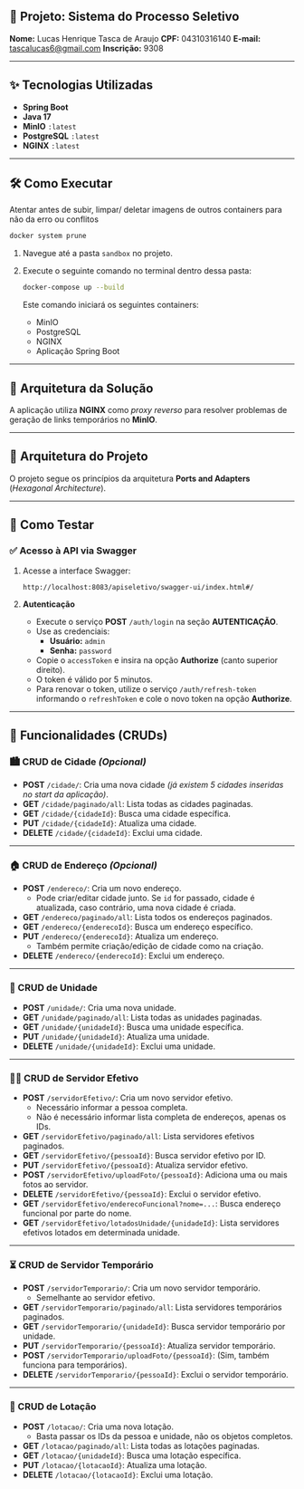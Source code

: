 ## 🧩 Projeto: Sistema do Processo Seletivo 
**Nome:** Lucas Henrique Tasca de Araujo 
**CPF:** 04310316140
**E-mail:** tascalucas6@gmail.com
**Inscrição:** 9308

---

## ✨ Tecnologias Utilizadas

- **Spring Boot**
- **Java 17**
- **MinIO** `:latest`
- **PostgreSQL** `:latest`
- **NGINX** `:latest`

---

## 🛠️ Como Executar
Atentar antes de subir, limpar/ deletar imagens de outros containers para não da erro ou conflitos
   ```bash
   docker system prune 
   ```
1. Navegue até a pasta `sandbox` no projeto.
2. Execute o seguinte comando no terminal dentro dessa pasta:

   ```bash
   docker-compose up --build
   ```

   Este comando iniciará os seguintes containers:
   - MinIO
   - PostgreSQL
   - NGINX
   - Aplicação Spring Boot

---

## 🧱 Arquitetura da Solução

A aplicação utiliza **NGINX** como *proxy reverso* para resolver problemas de geração de links temporários no **MinIO**.

---

## 🧩 Arquitetura do Projeto

O projeto segue os princípios da arquitetura **Ports and Adapters** (*Hexagonal Architecture*).

---

## 🧪 Como Testar

### ✅ Acesso à API via Swagger

1. Acesse a interface Swagger:

   ```shell
   http://localhost:8083/apiseletivo/swagger-ui/index.html#/
   ```

2. **Autenticação**
   - Execute o serviço **POST** `/auth/login` na seção **AUTENTICAÇÃO**.
   - Use as credenciais:
     - **Usuário:** `admin`
     - **Senha:** `password`
   - Copie o `accessToken` e insira na opção **Authorize** (canto superior direito).
   - O token é válido por 5 minutos.
   - Para renovar o token, utilize o serviço `/auth/refresh-token` informando o `refreshToken` e cole o novo token na opção **Authorize**.

---

## 🔄 Funcionalidades (CRUDs)

### 🏙️ CRUD de Cidade *(Opcional)*

- **POST** `/cidade/`: Cria uma nova cidade *(já existem 5 cidades inseridas no start da aplicação)*.
- **GET** `/cidade/paginado/all`: Lista todas as cidades paginadas.
- **GET** `/cidade/{cidadeId}`: Busca uma cidade específica.
- **PUT** `/cidade/{cidadeId}`: Atualiza uma cidade.
- **DELETE** `/cidade/{cidadeId}`: Exclui uma cidade.

---

### 🏠 CRUD de Endereço *(Opcional)*

- **POST** `/endereco/`: Cria um novo endereço.
  - Pode criar/editar cidade junto. Se `id` for passado, cidade é atualizada, caso contrário, uma nova cidade é criada.
- **GET** `/endereco/paginado/all`: Lista todos os endereços paginados.
- **GET** `/endereco/{enderecoId}`: Busca um endereço específico.
- **PUT** `/endereco/{enderecoId}`: Atualiza um endereço.
  - Também permite criação/edição de cidade como na criação.
- **DELETE** `/endereco/{enderecoId}`: Exclui um endereço.

---

### 🏢 CRUD de Unidade

- **POST** `/unidade/`: Cria uma nova unidade.
- **GET** `/unidade/paginado/all`: Lista todas as unidades paginadas.
- **GET** `/unidade/{unidadeId}`: Busca uma unidade específica.
- **PUT** `/unidade/{unidadeId}`: Atualiza uma unidade.
- **DELETE** `/unidade/{unidadeId}`: Exclui uma unidade.

---

### 👨‍💼 CRUD de Servidor Efetivo

- **POST** `/servidorEfetivo/`: Cria um novo servidor efetivo.
  - Necessário informar a pessoa completa.
  - Não é necessário informar lista completa de endereços, apenas os IDs.
- **GET** `/servidorEfetivo/paginado/all`: Lista servidores efetivos paginados.
- **GET** `/servidorEfetivo/{pessoaId}`: Busca servidor efetivo por ID.
- **PUT** `/servidorEfetivo/{pessoaId}`: Atualiza servidor efetivo.
- **POST** `/servidorEfetivo/uploadFoto/{pessoaId}`: Adiciona uma ou mais fotos ao servidor.
- **DELETE** `/servidorEfetivo/{pessoaId}`: Exclui o servidor efetivo.
- **GET** `/servidorEfetivo/enderecoFuncional?nome=...`: Busca endereço funcional por parte do nome.
- **GET** `/servidorEfetivo/lotadosUnidade/{unidadeId}`: Lista servidores efetivos lotados em determinada unidade.

---

### ⏳ CRUD de Servidor Temporário

- **POST** `/servidorTemporario/`: Cria um novo servidor temporário.
  - Semelhante ao servidor efetivo.
- **GET** `/servidorTemporario/paginado/all`: Lista servidores temporários paginados.
- **GET** `/servidorTemporario/{unidadeId}`: Busca servidor temporário por unidade.
- **PUT** `/servidorTemporario/{pessoaId}`: Atualiza servidor temporário.
- **POST** `/servidorTemporario/uploadFoto/{pessoaId}`: (Sim, também funciona para temporários).
- **DELETE** `/servidorTemporario/{pessoaId}`: Exclui o servidor temporário.

---

### 🧷 CRUD de Lotação

- **POST** `/lotacao/`: Cria uma nova lotação.
  - Basta passar os IDs da pessoa e unidade, não os objetos completos.
- **GET** `/lotacao/paginado/all`: Lista todas as lotações paginadas.
- **GET** `/lotacao/{unidadeId}`: Busca uma lotação específica.
- **PUT** `/lotacao/{lotacaoId}`: Atualiza uma lotação.
- **DELETE** `/lotacao/{lotacaoId}`: Exclui uma lotação.
